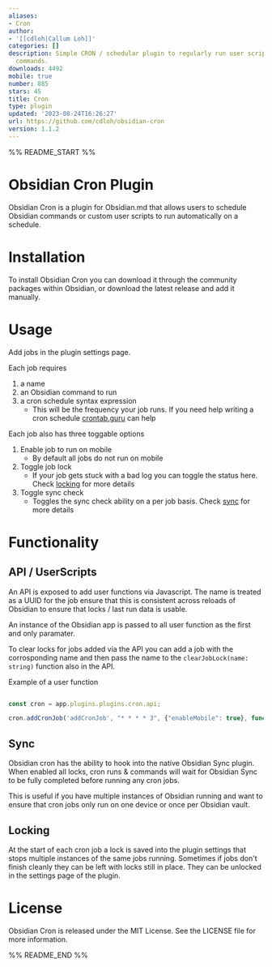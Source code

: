 ```yaml
---
aliases:
- Cron
author:
- '[[cdloh|Callum Loh]]'
categories: []
description: Simple CRON / schedular plugin to regularly run user scripts or Obsidian
  commands.
downloads: 4492
mobile: true
number: 885
stars: 45
title: Cron
type: plugin
updated: '2023-08-24T16:26:27'
url: https://github.com/cdloh/obsidian-cron
version: 1.1.2
---
```


%% README_START %%

# Obsidian Cron Plugin

Obsidian Cron is a plugin for Obsidian.md that allows users to schedule Obsidian commands or custom user scripts to run automatically on a schedule.

# Installation
To install Obsidian Cron you can download it through the community packages within Obsidian, or download the latest release and add it manually.

# Usage

Add jobs in the plugin settings page.

Each job requires

1. a name
2. an Obsidian command to run
3. a cron schedule syntax expression
   * This will be the frequency your job runs. If you need help writing a cron schedule [crontab.guru](https://crontab.guru/) can help

Each job also has three toggable options

1. Enable job to run on mobile
   * By default all jobs do not run on mobile
2. Toggle job lock
   * If your job gets stuck with a bad log you can toggle the status here. Check [locking](#locking) for more details
3. Toggle sync check
   * Toggles the sync check ability on a per job basis. Check [sync](#sync) for more details

# Functionality

## API / UserScripts

An API is exposed to add user functions via Javascript. The name is treated as a UUID for the job ensure that this is consistent across reloads of Obsidian to ensure that locks / last run data is usable.

An instance of the Obsidian app is passed to all user function as the first and only paramater.

To clear locks for jobs added via the API you can add a job with the corrosponding name and then pass the name to the `clearJobLock(name: string)` function also in the API.

Example of a user function

```javascript

const cron = app.plugins.plugins.cron.api;

cron.addCronJob('addCronJob', "* * * * 3", {"enableMobile": true}, function(app){console.log('Job has ran!')});

```

## Sync

Obsidian cron has the ability to hook into the native Obsidian Sync plugin. When enabled all locks, cron runs & commands will wait for Obsidian Sync to be fully completed before running any cron jobs.

This is useful if you have multiple instances of Obsidian running and want to ensure that cron jobs only run on one device or once per Obsidian vault.

## Locking

At the start of each cron job a lock is saved into the plugin settings that stops multiple instances of the same jobs running. Sometimes if jobs don't finish cleanly they can be left with locks still in place. They can be unlocked in the settings page of the plugin.

# License
Obsidian Cron is released under the MIT License. See the LICENSE file for more information.


%% README_END %%